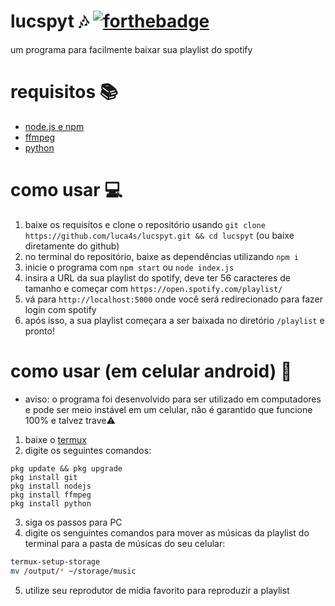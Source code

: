 # lucspyt 🎶 [![forthebadge](https://forthebadge.com/images/badges/made-with-javascript.svg)](https://forthebadge.com)
um programa para facilmente baixar sua playlist do spotify
# requisitos 📚
- [node.js e npm](https://nodejs.org/)
- [ffmpeg](https://ffmpeg.org/)
- [python](https://www.python.org/)
# como usar 💻
1. baixe os requisitos e clone o repositório usando ```git clone https://github.com/luca4s/lucspyt.git && cd lucspyt``` (ou baixe diretamente do github)
2. no terminal do repositório, baixe as dependências utilizando `npm i`
3. inicie o programa com `npm start` ou `node index.js`
4. insira a URL da sua playlist do spotify, deve ter 56 caracteres de tamanho e começar com `https://open.spotify.com/playlist/`
5. vá para `http://localhost:5000` onde você será redirecionado para fazer login com spotify
6. após isso, a sua playlist começara a ser baixada no diretório `/playlist` e pronto!
# como usar (em celular android) 📱
- aviso: o programa foi desenvolvido para ser utilizado em computadores e pode ser meio instável em um celular, não é garantido que funcione 100% e talvez trave⚠️
1. baixe o [termux](https://github.com/termux/termux-app/releases/latest)
2. digite os seguintes comandos:
```shell
pkg update && pkg upgrade
pkg install git
pkg install nodejs
pkg install ffmpeg
pkg install python
```
3. siga os passos para PC
4. digite os senguintes comandos para mover as músicas da playlist do terminal para a pasta de músicas do seu celular:
```sh
termux-setup-storage
mv /output/* ~/storage/music
```
5. utilize seu reprodutor de mídia favorito para reproduzir a playlist
